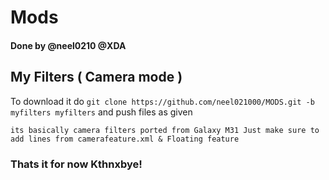 # Mods

#### Done by @neel0210 @XDA

## My Filters ( Camera mode )
To download it do   ```git clone https://github.com/neel021000/MODS.git -b myfilters myfilters``` and push files as given
```
its basically camera filters ported from Galaxy M31 Just make sure to add lines from camerafeature.xml & Floating feature
```

### Thats it for now Kthnxbye!

